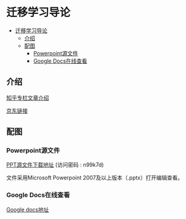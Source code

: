 # 迁移学习导论

- [迁移学习导论](#迁移学习导论)
  - [介绍](#介绍)
  - [配图](#配图)
    - [Powerpoint源文件](#powerpoint源文件)
    - [Google Docs在线查看](#google-docs在线查看)

## 介绍

[知乎专栏文章介绍](https://zhuanlan.zhihu.com/p/374927278)

[京东链接](https://item.jd.com/13283188.html)

## 配图

### Powerpoint源文件

[PPT源文件下载地址](https://www.jianguoyun.com/p/DSplz_IQjKnsBRjB1P4D) (访问密码 : n99k7d)

文件采用Microsoft Powerpoint 2007及以上版本（.pptx）打开编辑查看。

### Google Docs在线查看

[Google docs地址](https://docs.google.com/presentation/d/1e5Lhcny2SCYZnLcsrkJekFEm3oNk3u6QtC1IaBNjnBk)